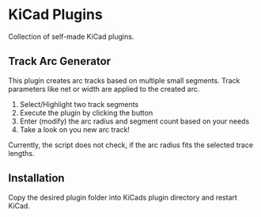 # KiCad Plugins

Collection of self-made KiCad plugins.

## Track Arc Generator

This plugin creates arc tracks based on multiple small segments. Track parameters like net or width are applied to the created arc.

1. Select/Highlight two track segments
2. Execute the plugin by clicking the button
3. Enter (modify) the arc radius and segment count based on your needs
4. Take a look on you new arc track!

Currently, the script does not check, if the arc radius fits the selected trace lengths.

## Installation

Copy the desired plugin folder into KiCads plugin directory and restart KiCad.
